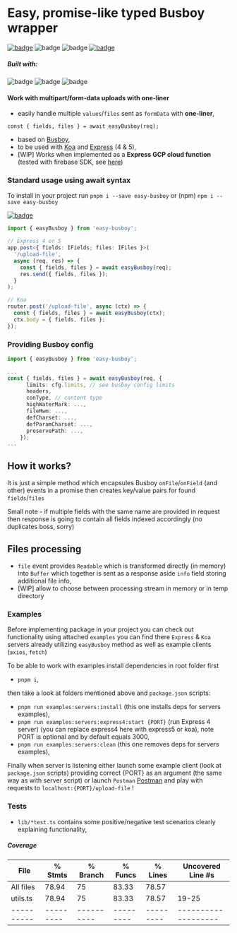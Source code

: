 # Easy, promise-like typed Busboy wrapper

[![badge](https://img.shields.io/badge/download-NPM-<COLOR>.svg)](https://npmjs.org/package/easy-busboy) ![badge](https://img.shields.io/badge/tested%20with-Jest-<COLOR>.svg) ![badge](https://img.shields.io/badge/coverage-78%-green.svg) [![badge](https://img.shields.io/badge/my-LinkedIn-blue.svg)](https://www.linkedin.com/in/adam-polczynski-77595013b/)

##### Built with:

![badge](https://img.shields.io/badge/TypeScript-blue.svg) ![badge](https://img.shields.io/badge/pnpm-red.svg) ![badge](https://img.shields.io/badge/pure%20joy!-yellow.svg)

[typescript-image]: https://img.shields.io/badge/typescript-%23007ACC.svg?style=for-the-badge&logo=typescript&logoColor=white
[pnpm-image]: https://img.shields.io/badge/pnpm-%234a4a4a.svg?style=for-the-badge&logo=pnpm&logoColor=f69220
[npm-image]: https://img.shields.io/badge/NPM-%23CB3837.svg?style=for-the-badge&logo=npm&logoColor=white
[express-image]: https://img.shields.io/badge/express.js-%23404d59.svg?style=for-the-badge&logo=express&logoColor=%2361DAFB
[koa-image]: https://img.shields.io/badge/Koa-33333D?logo=koa&logoColor=fff&style=flat-square
[download-url]: https://npmjs.org/package/easy-busboy

#### Work with multipart/form-data uploads with one-liner

- easily handle multiple `values`/`files` sent as `formData` with **one-liner**,

```
const { fields, files } = await easyBusboy(req);
```

- based on [Busboy](http://github.com/mscdex/busboy),
- to be used with [Koa](https://github.com/koajs/koa) and [Express](https://github.com/expressjs) (4 & 5),
- [WIP] Works when implemented as a **Express GCP cloud function** (tested with firebase SDK, see [here](http://google.com))

### Standard usage using await syntax

To install in your project run `pnpm i --save easy-busboy` or (npm) `npm i --save easy-busboy`

[![badge](https://img.shields.io/badge/download-NPM-<COLOR>.svg)](download-url)

```ts
import { easyBusboy } from 'easy-busboy';

// Express 4 or 5
app.post<{ fields: IFields; files: IFiles }>(
  '/upload-file',
  async (req, res) => {
    const { fields, files } = await easyBusboy(req);
    res.send({ fields, files });
  }
);

// Koa
router.post('/upload-file', async (ctx) => {
  const { fields, files } = await easyBusboy(ctx);
  ctx.body = { fields, files };
});
```

### Providing Busboy config

```ts
import { easyBusboy } from 'easy-busboy';

...
const { fields, files } = await easyBusboy(req, {
      limits: cfg.limits, // see busboy config limits
      headers,
      conType, // content type
      highWaterMark: ...,
      fileHwm: ...,
      defCharset: ...,
      defParamCharset: ...,
      preservePath: ...,
    });
...
```

## How it works?

It is just a simple method which encapsules Busboy `onFile`/`onField` (and other) events in a promise then creates key/value pairs for found `fields`/`files`

Small note - if multiple fields with the same name are provided in request then response is going to contain all fields indexed accordingly (no duplicates boss, sorry)

## Files processing

- `file` event provides `Readable` which is transformed directly (in memory) into `Buffer` which together is sent as a response aside `info` field storing additional file info,
- [WIP] allow to choose between processing stream in memory or in temp directory

### Examples

Before implementing package in your project you can check out functionality using attached `examples` you can find there `Express` & `Koa` servers already utilizing `easyBusboy` method as well as example clients (`axios`, `fetch`)

To be able to work with examples install dependencies in root folder first

- `pnpm i`,

then take a look at folders mentioned above and `package.json` scripts:

- `pnpm run examples:servers:install` (this one installs deps for servers examples),
- `pnpm run examples:servers:express4:start {PORT}` (run Express 4 server) (you can replace express4 here with express5 or koa), note PORT is optional and by default equals 3000,
- `pnpm run examples:servers:clean` (this one removes deps for servers examples),

Finally when server is listening either launch some example client (look at `package.json` scripts) providing correct {PORT} as an argument (the same way as with server script) or launch `Postman` [Postman](https://www.postman.com/) and play with requests to `localhost:{PORT}/upload-file` !

### Tests

- `lib/*test.ts` contains some positive/negative test scenarios clearly explaining functionality,

##### Coverage

| File       | % Stmts   | % Branch   | % Funcs   | % Lines   | Uncovered Line #s   |
| ---------- | --------- | ---------- | --------- | --------- | ------------------- |
| All files  | 78.94     | 75         | 83.33     | 78.57     |
| utils.ts   | 78.94     | 75         | 83.33     | 78.57     | 19-25               |
| ---------- | --------- | ---------- | --------- | --------- | ------------------- |

